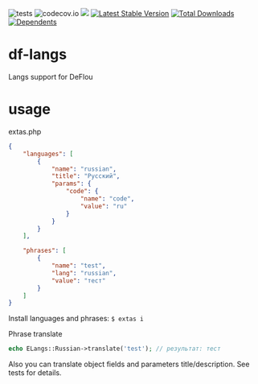 ![tests](https://github.com/jeyroik/df-langs/workflows/PHP%20Composer/badge.svg?branch=master&event=push)
![codecov.io](https://codecov.io/gh/jeyroik/df-langs/coverage.svg?branch=master)
<a href="https://codeclimate.com/github/jeyroik/df-langs/maintainability"><img src="https://api.codeclimate.com/v1/badges/dec5675efe3eb68e21b8/maintainability" /></a>
[![Latest Stable Version](https://poser.pugx.org/jeyroik/df-langs/v)](//packagist.org/packages/jeyroik/df-langs)
[![Total Downloads](https://poser.pugx.org/jeyroik/df-langs/downloads)](//packagist.org/packages/jeyroik/df-langs)
[![Dependents](https://poser.pugx.org/jeyroik/df-langs/dependents)](//packagist.org/packages/jeyroik/df-langs)



# df-langs

Langs support for DeFlou

# usage

extas.php
```json
{
    "languages": [
        {
            "name": "russian",
            "title": "Русский",
            "params": {
                "code": {
                    "name": "code",
                    "value": "ru"
                }
            }
        }
    ],

    "phrases": [
        {
            "name": "test",
            "lang": "russian",
            "value": "тест"
        }
    ]
}
```

Install languages and phrases: `$ extas i`

Phrase translate
```php
echo ELangs::Russian->translate('test'); // результат: тест
```

Also you can translate object fields and parameters title/description. See tests for details.